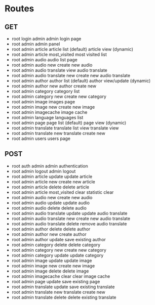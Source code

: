 # Routes

## GET

- root login admin                  admin login page
- root admin                        admin panel
- root admin article                article list (default)
                                    article view (dynamic)
- root admin article most_visited   most visited list
- root admin audio                  audio list page
- root admin audio new              create new audio
- root admin audio translate        view audio translate
- root admin audio translate new    create new audio translate
- root admin author                 author list (default)
                                    author view/update (dynamic)
- root admin author new             author create new
- root admin category               category list
- root admin category new           create new category
- root admin image                  images page
- root admin image new              create new image
- root admin imagecache             image cache
- root admin language               languages list
- root admin page                   page list (default)
                                    page view (dynamic)
- root admin translate              translate list view
                                    translate view
- root admin translate new          translate create new
- root admin users                  users page

## POST

- root auth admin                           admin authentication
- root admin logout                         admin logout
- root admin article update                 update article
- root admin article new                    create new article
- root admin article delete                 delete article
- root admin article most_visited clear     statistic clear
- root admin audio new                      create new audio
- root admin audio update                   update audio
- root admin audio delete                   delete audio
- root admin audio translate update         update audio translate
- root admin audio translate new            create new audio translate
- root admin audio translate delete         remove audio translate
- root admin author delete                  delete author
- root admin author new                     create author
- root admin author update                  save existing author
- root admin category delete                delete category
- root admin category new                   create new category
- root admin category update                update category
- root admin image update                   update image
- root admin image new                      create new image
- root admin image delete                   delete image
- root admin imagecache clear               clear image cache
- root admin page update                    save existing page
- root admin translate update               save existing translate
- root admin translate new                  translate create new
- root admin translate delete               delete existing translate
